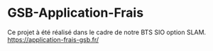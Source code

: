 # GSB-Application-Frais
Ce projet à été réalisé dans le cadre de notre BTS SIO option SLAM.
https://application-frais-gsb.fr/
